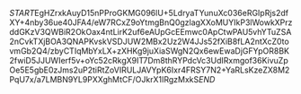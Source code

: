$START$EgHZrxkAuyD15nPProGKMG096lU+5LdryaTYunuXc036eRGIpRjs2dfXY+4nby36ue40JFA4/eW7RCxZ9oYtmgBnQ0gzlagXXoMUYIkP3lWowkXPrzddGKzV3QWBiR2OkOax4ntLirK2uf6eAUpGcEEmwc0ApCtwPAU5vhYTuZSA2nCvkTXjBOA3QNAPKvskVSDJUW2MBx2Uz2W4JJs52fXiB8fLA2ntXcZ0tovmGb2Q4/zbyCTIqMbYxLX+zXHKg9juXiaSWgN2Qx6ewEwaDjGFYpOR8BK2fwiD5JJUWIerf5v+oYc52cRkgX9IT7Dm8thRYPdcVc3UdIRxmgof36KivuZpOe5E5gbE0zJms2uP2tiRtZoVIRULJAVYpK6Ixr4FRSY7N2+YaRLsKzeZX8M2PqU7x/a7LMBN9YL9PXXghMtCF/OJkrX1IRgzMxkS$END$